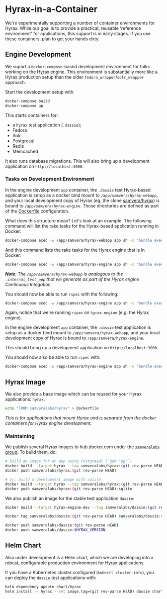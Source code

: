 Hyrax-in-a-Container
====================

We're experimentally supporting a number of container environments for Hyrax.
While our goal is to provide a practical, reusable 'reference environment' for
applications, this support is in early stages. If you use these containers, plan
to get your hands dirty.

## Engine Development

We suport a `docker-compose`-based development environment for folks working on
the Hyrax engine. This environment is substantially more like a Hyrax production
setup than the older `fedora_wrapper`/`solr_wrapper` approach.

Start the development setup with:

```sh
docker-compose build
docker-compose up
```

This starts containers for:

  - a `hyrax` test application (`.dassie`);
  - Fedora
  - Solr
  - Postgresql
  - Redis
  - Memcached

It also runs database migrations.  This will also bring up a development application on `http://localhost:3000`.

### Tasks on Development Environment

In the engine development `app` container, the `.dassie` test Hyrax-based application is setup as a docker
bind mount to `/app/samvera/hyrax-webapp`, and your local development copy of Hyrax (eg. the clone [samvera/hyrax](https://github.com/samvera/hyrax)) is bound to
`/app/samvera/hyrax-engine`.  Those directories are defined as part of the [Dockerfile](Dockerfile) configuration.

What does this structure mean? Let's look at an example.  The following command will list the rake tasks for the Hyrax-based application running in Docker:

```sh
docker-compose exec -w /app/samvera/hyrax-webapp app sh -c "bundle exec rake -T"
```

And this command lists the rake tasks for the Hyrax engine that is in Docker:

```sh
docker-compose exec -w /app/samvera/hyrax-engine app sh -c "bundle exec rake -T"
```

_**Note**: The `/app/samvera/hyrax-webapp` is analogous to the `.internal_test_app` that we generate as part of the Hyrax engine Continuous Integation._

You should now be able to run `rspec` with the following:

```sh
docker-compose exec -w /app/samvera/hyrax-engine app sh -c "bundle exec rspec"
```

Again, notice that we're running `rspec` on `hyrax-engine` (e.g. the Hyrax engine).

In the engine development `app` container, the `.dassie` test application is setup as a docker
bind mount to `/app/samvera/hyrax-webapp`, and your local development copy of Hyrax is bound to
`/app/samvera/hyrax-engine`.

This should bring up a development application on `http://localhost:3000`.

You should now also be able to run `rspec` with:

```sh
docker-compose exec -w /app/samvera/hyrax-engine app sh -c "bundle exec rspec"
```

## Hyrax Image

We also provide a base image which can be reused for your Hyrax applications: `hyrax`.

```sh
echo "FROM samveralabs/hyrax" > Dockerfile
```

_This is for applications that mount Hyrax and is separate from the docker containers for Hyrax engine development._

### Maintaining

We publish several Hyrax images to hub.docker.com under the
[`samveralabs` group][dockerhub-samveralabs]. To build them, do:

```sh
# build an image for an app using Postgresql (`gem 'pg'`)
docker build --target hyrax --tag samveralabs/hyrax:(git rev-parse HEAD) .
docker push samveralabs/hyrax:(git rev-parse HEAD)

# or; build a development image with sqlite
docker build --target hyrax --tag samveralabs/hyrax:(git rev-parse HEAD)-sqlite --build-arg DATABASE_APK_PACKAGE="sqlite" .
docker push samveralabs/hyrax:(git rev-parse HEAD)-sqlite
```

We also publish an image for the stable test application `dassie`:

```sh
docker build --target hyrax-engine-dev --tag samveralabs/dassie:(git rev-parse HEAD) .

docker tag samveralabs/dassie:(git rev-parse HEAD) samveralabs/dassie:$HYRAX_VERSION

docker push samveralabs/dassie:(git rev-parse HEAD)
docker push samveralabs/dassie:$HYRAX_VERSION
```

## Helm Chart

Also under development is a Helm chart, which we are developing into a robust,
configurable production environment for Hyrax applications.

If you have a Kubernetes cluster configured (`kubectl cluster-info`), you can
deploy the `dassie` test applications with:

```sh
helm dependency update chart/hyrax
helm install -n hyrax --set image.tag=(git rev-parse HEAD) dassie chart/hyrax
```

[dockerhub-samveralabs]: https://hub.docker.com/r/samveralabs
